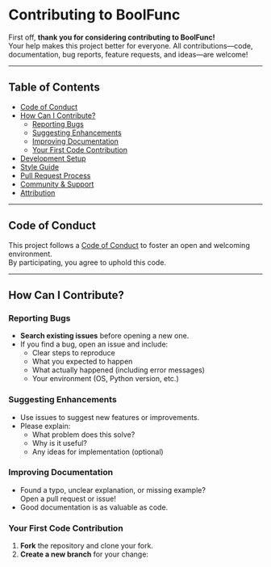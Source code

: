 # Contributing to BoolFunc

First off, **thank you for considering contributing to BoolFunc!**  
Your help makes this project better for everyone. All contributions—code, documentation, bug reports, feature requests, and ideas—are welcome!

---

## Table of Contents

- [Code of Conduct](#code-of-conduct)
- [How Can I Contribute?](#how-can-i-contribute)
  - [Reporting Bugs](#reporting-bugs)
  - [Suggesting Enhancements](#suggesting-enhancements)
  - [Improving Documentation](#improving-documentation)
  - [Your First Code Contribution](#your-first-code-contribution)
- [Development Setup](#development-setup)
- [Style Guide](#style-guide)
- [Pull Request Process](#pull-request-process)
- [Community & Support](#community--support)
- [Attribution](#attribution)

---

## Code of Conduct

This project follows a [Code of Conduct](CODE_OF_CONDUCT.md) to foster an open and welcoming environment.  
By participating, you agree to uphold this code.

---

## How Can I Contribute?

### Reporting Bugs

- **Search existing issues** before opening a new one.
- If you find a bug, open an issue and include:
  - Clear steps to reproduce
  - What you expected to happen
  - What actually happened (including error messages)
  - Your environment (OS, Python version, etc.)

### Suggesting Enhancements

- Use issues to suggest new features or improvements.
- Please explain:
  - What problem does this solve?
  - Why is it useful?
  - Any ideas for implementation (optional)

### Improving Documentation

- Found a typo, unclear explanation, or missing example?  
  Open a pull request or issue!
- Good documentation is as valuable as code.

### Your First Code Contribution

1. **Fork** the repository and clone your fork.
2. **Create a new branch** for your change:
